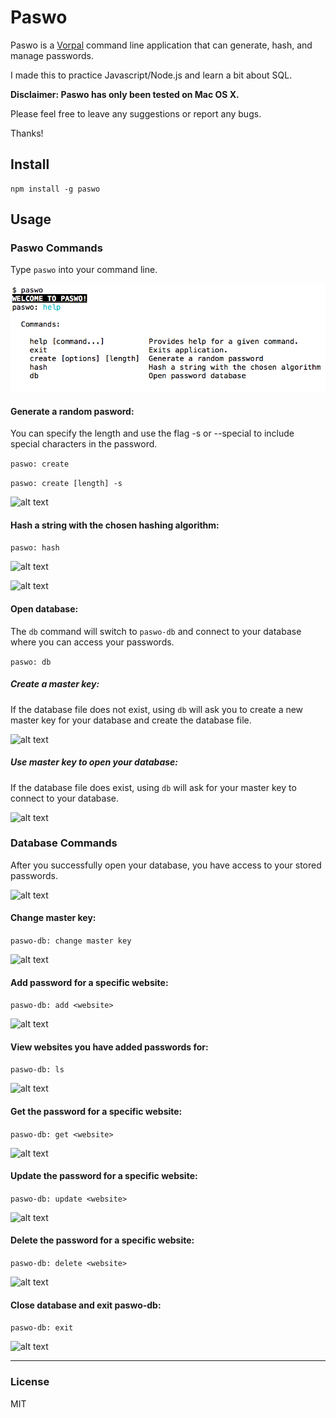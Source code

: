 # Paswo

Paswo is a [Vorpal](https://github.com/dthree/vorpal) command line application that can generate, hash, and manage passwords.

I made this to practice Javascript/Node.js and learn a bit about SQL. 

**Disclaimer: Paswo has only been tested on Mac OS X.**

Please feel free to leave any suggestions or report any bugs.

Thanks!

## Install

```
npm install -g paswo
```

## Usage

### Paswo Commands

Type ```paswo``` into your command line.

![alt text](/media/paswo/paswo.png?raw=true)

#### Generate a random pasword: 

You can specify the length and use the flag -s or --special to include special characters in the password.

```paswo: create ```

```paswo: create [length] -s ```

![alt text](/media/paswo/create.png?raw=true)

#### Hash a string with the chosen hashing algorithm:

```paswo: hash```

![alt text](/media/paswo/hash-choosing.png?raw=true)

![alt text](/media/paswo/hash-complete.png?raw=true)

#### Open database:

The ```db``` command will switch to ```paswo-db``` and connect to your database where you can access your passwords.

```paswo: db```

##### Create a master key:

If the database file does not exist, using ```db``` will ask you to create a new master key for your database and create the database file.

![alt text](/media/paswo/create-master-key.png?raw=true)

##### Use master key to open your database:

If the database file does exist, using ```db``` will ask for your master key to connect to your database.

![alt text](/media/paswo/open-db.png?raw=true)

### Database Commands

After you successfully open your database, you have access to your stored passwords.

![alt text](/media/paswo-db/paswo-db.png?raw=true)

#### Change master key:

```paswo-db: change master key ```

![alt text](/media/paswo-db/change-master-key.png)

#### Add password for a specific website:

```paswo-db: add <website> ```

![alt text](/media/paswo-db/add.png?raw=true)

#### View websites you have added passwords for:

```paswo-db: ls```

![alt text](/media/paswo-db/ls.png?raw=true)

#### Get the password for a specific website:

```paswo-db: get <website>```

![alt text](/media/paswo-db/get.png?raw=true)

#### Update the password for a specific website:

```paswo-db: update <website> ```

![alt text](/media/paswo-db/update.png?raw=true)

#### Delete the password for a specific website:

```paswo-db: delete <website>```

![alt text](/media/paswo-db/delete.png?raw=true)

#### Close database and exit paswo-db:

```paswo-db: exit```

![alt text](/media/paswo-db/exit.png?raw=true)


-----

### License

MIT

